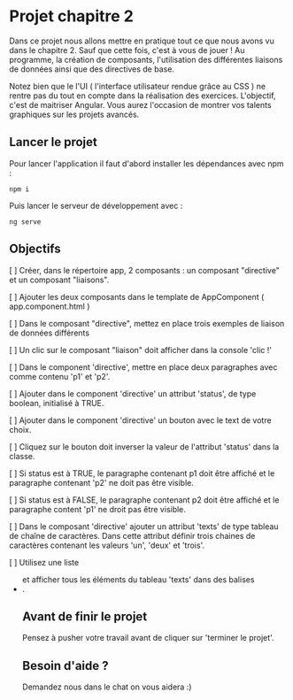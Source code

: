 # Projet chapitre 2

Dans ce projet nous allons mettre en pratique tout ce que nous avons vu dans le chapitre 2. Sauf que cette fois, c'est à vous de jouer ! Au programme, la création de composants, l'utilisation des différentes liaisons de données ainsi que des directives de base.

Notez bien que le l'UI ( l'interface utilisateur rendue grâce au CSS ) ne rentre pas du tout en compte dans la réalisation des exercices. L'objectif, c'est de maitriser Angular. Vous aurez l'occasion de montrer vos talents graphiques sur les projets avancés.

## Lancer le projet

Pour lancer l'application il faut d'abord installer les dépendances avec npm : 

`npm i`

Puis lancer le serveur de développement avec : 

`ng serve`

## Objectifs

[ ] Créer, dans le répertoire app, 2 composants : un composant "directive" et un composant "liaisons".

[ ] Ajouter les deux composants dans le template de AppComponent ( app.component.html )

[ ] Dans le composant "directive", mettez en place trois exemples de liaison de données différents

[ ] Un clic sur le composant "liaison" doit afficher dans la console 'clic !'
      
[ ] Dans le component 'directive', mettre en place deux paragraphes avec comme contenu 'p1' et 'p2'.

[ ] Ajouter dans le component 'directive' un attribut 'status', de type boolean, initialisé à TRUE.

[ ] Ajouter dans le component 'directive' un bouton avec le text de votre choix.
      
[ ] Cliquez sur le bouton doit inverser la valeur de l'attribut 'status' dans la classe.

[ ] Si status est à TRUE, le paragraphe contenant p1 doit être affiché et le paragraphe contenant 'p2' ne doit pas être visible.
  
[ ] Si status est à FALSE, le paragraphe contenant p2 doit être affiché et le paragraphe content 'p1' ne droit pas être visible.
      
[ ] Dans le composant 'directive' ajouter un attribut 'texts' de type tableau de chaîne de caractères. Dans cette attribut définir trois chaines de caractères contenant les valeurs 'un', 'deux' et 'trois'.

[ ] Utilisez une liste <ul> et afficher tous les éléments du tableau 'texts' dans des balises <li>.
      
## Avant de finir le projet

Pensez à pusher votre travail avant de cliquer sur 'terminer le projet'.

## Besoin d'aide ?

Demandez nous dans le chat on vous aidera :)
